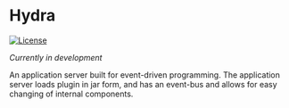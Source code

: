 # Hydra

[![License](https://img.shields.io/badge/License-Apache%202.0-blue.svg)](https://opensource.org/licenses/Apache-2.0)

_Currently in development_

An application server built for event-driven programming.
The application server loads plugin in jar form, and has 
an event-bus and allows for easy changing of internal
components.